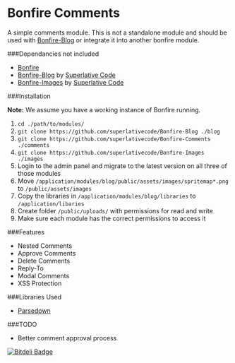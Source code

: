 Bonfire Comments
===============

A simple comments module. This is not a standalone module and should be used with [Bonfire-Blog](https://github.com/superlativecode/Bonfire-Blog) or integrate it into another bonfire module.

###Dependancies not included

*   [Bonfire](https://github.com/ci-bonfire/Bonfire)
*   [Bonfire-Blog](https://github.com/superlativecode/Bonfire-Blog) by [Superlative Code](http://superlativecode.com/)
*   [Bonfire-Images](https://github.com/superlativecode/Bonfire-Images) by [Superlative Code](http://superlativecode.com/)

###Installation

**Note:** We assume you have a working instance of Bonfire running.

1.  `cd ./path/to/modules/`
2.  `git clone https://github.com/superlativecode/Bonfire-Blog ./blog`
3.  `git clone https://github.com/superlativecode/Bonfire-Comments ./comments`
4.  `git clone https://github.com/superlativecode/Bonfire-Images ./images`
5.  Login to the admin panel and migrate to the latest version on all three of those modules
6.  Move `/application/modules/blog/public/assets/images/spritemap*.png` to `/public/assets/images`
7.  Copy the libraries in `/application/modules/blog/libraries` to `/application/libaries`
8.  Create folder `/public/uploads/` with permissions for read and write
9.  Make sure each module has the correct permissions to access it

###Features

*   Nested Comments
*   Approve Comments
*   Delete Comments
*   Reply-To
*   Modal Comments
*   XSS Protection

###Libraries Used

*   [Parsedown](http://parsedown.org/)

###TODO

*   Better comment approval process

[![Bitdeli Badge](https://d2weczhvl823v0.cloudfront.net/superlativecode/bonfire-comments/trend.png)](https://bitdeli.com/free "Bitdeli Badge")

